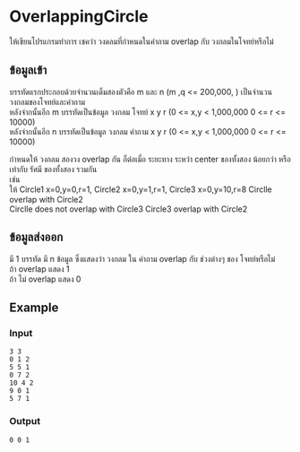# OverlappingCircle
ให้เขียนโปรแกรมทำการ เชคว่า วงดลมที่กำหนดในคำถาม overlap กับ วงกลมในโจทย์หรือไม่

## ข้อมูลเข้า
บรรทัดแรกประกอบด้วยจำนวนเต็มสองตัวคือ m และ n (m ,q <= 200,000, ) เป็นจำนวน วงกลมของโจทย์และคำถาม  
หลังจำกนั้นอีก m บรรทัดเป็นข้อมูล วงกลม โจทย์  x y r  (0 <= x,y < 1,000,000  0 <= r <= 10000)  
หลังจำกนั้นอีก n บรรทัดเป็นข้อมูล วงกลม คำถาม x y r  (0 <= x,y < 1,000,000  0 <= r <= 10000)  

กำหนดให้ วงกลม สองวง  overlap กัน ก็ต่อเมื่อ ระยะทาง ระหว่า center ของทั้งสอง น้อยกว่า หรือ เท่ากับ รัศมี ของทั้งสอง รวมกัน  
เช่น  
ให้ Circle1  x=0,y=0,r=1, Circle2 x=0,y=1,r=1, Circle3 x=0,y=10,r=8
Circlle overlap with Circle2  
Circlle does not overlap with Circle3 
Circle3 overlap with Circle2  

## ข้อมูลส่งออก
มี 1 บรรทัด มี n ข้อมูล ซึ่งแสดงว่า วงกลม ใน คำถาม overlap กับ ช่วงต่างๆ ชอง โจทย์หรือไม่  
ถ้า overlap แสดง 1  
ถ้า ไม่ overlap แสดง 0   
## Example
### Input
~~~
3 3
0 1 2
5 5 1
0 7 2
10 4 2
9 0 1
5 7 1
~~~

### Output
~~~
0 0 1
~~~


